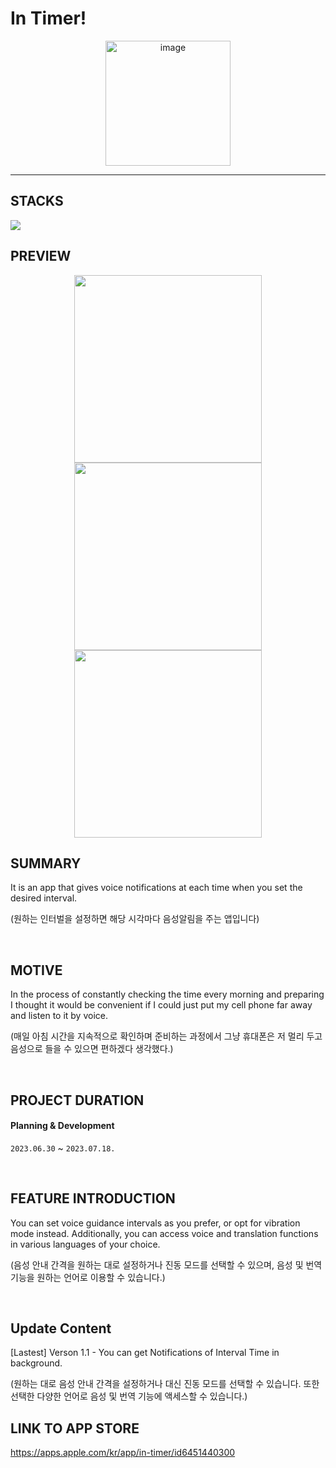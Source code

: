 # In Timer!

<p align="center"><img width="200" alt="image" src="https://github.com/giljihun/In-Timer-/assets/75918176/90c79162-ad21-448c-82cd-073b75c2e585"></p>


---

## STACKS

<img src="https://img.shields.io/badge/swift-F05138?style=for-the-badge&logo=swift&logoColor=white">

## PREVIEW

<p align='center'>
<img width="300" src="https://github.com/giljihun/In-Timer-/assets/75918176/051118e6-f9fb-41f5-8cd8-22689224da0d">
<img width="300" src="https://github.com/giljihun/In-Timer-/assets/75918176/d1ed6ad5-8e40-48d7-8019-bae4d57243c8"> 
<img width="300" src="https://github.com/giljihun/In-Timer-/assets/75918176/17defe09-ac29-410e-a018-a68f9be83105">
</p>

## SUMMARY

It is an app that gives voice notifications at each time when you set the desired interval.

(원하는 인터벌을 설정하면 해당 시각마다 음성알림을 주는 앱입니다)

</br>

## MOTIVE

In the process of constantly checking the time every morning and preparing
I thought it would be convenient if I could just put my cell phone far away and listen to it by voice.

(매일 아침 시간을 지속적으로 확인하며 준비하는 과정에서
그냥 휴대폰은 저 멀리 두고 음성으로 들을 수 있으면 편하겠다 생각했다.)

</br>

## PROJECT DURATION

#### Planning & Development
`2023.06.30` ~ `2023.07.18.`

</br>

## FEATURE INTRODUCTION

You can set voice guidance intervals as you prefer, or opt for vibration mode instead. 
Additionally, you can access voice and translation functions in various languages of your choice.  

(음성 안내 간격을 원하는 대로 설정하거나 진동 모드를 선택할 수 있으며, 음성 및 번역 기능을 원하는 언어로 이용할 수 있습니다.)

</br>

## Update Content

[Lastest] Verson 1.1 - You can get Notifications of Interval Time in background.

(원하는 대로 음성 안내 간격을 설정하거나 대신 진동 모드를 선택할 수 있습니다.
또한 선택한 다양한 언어로 음성 및 번역 기능에 액세스할 수 있습니다.)

## LINK TO APP STORE

https://apps.apple.com/kr/app/in-timer/id6451440300

</br>

